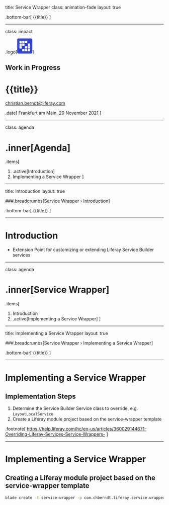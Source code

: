 title: Service Wrapper 
class: animation-fade
layout: true

.bottom-bar[
  {{title}}
]

---

class: impact

.logo[<img src="images/liferay-waffle.svg">]

## Work in Progress

# {{title}}

christian.berndt@liferay.com

.date[
  Frankfurt am Main, 20 November 2021
]

---

class: agenda

# .inner[Agenda]

.items[
1. .active[Introduction]
1. Implementing a Service Wrapper 
]

---

title: Introduction 
layout: true

###.breadcrumbs[Service Wrapper › Introduction]

.bottom-bar[
  {{title}}
]

---

# Introduction 

* Extension Point for customizing or extending Liferay Service Builder services 

---

class: agenda

# .inner[Service Wrapper]

.items[
1. Introduction
1. .active[Implementing a Service Wrapper]
]

---

title: Implementing a Service Wrapper 
layout: true

###.breadcrumbs[Service Wrapper › Implementing a Service Wrapper]

.bottom-bar[
  {{title}}
]

---

# Implementing a Service Wrapper

## Implementation Steps

1. Determine the Service Builder Service class to override, e.g. `LayoutLocalService`
1. Create a Liferay module project based on the service-wrapper template



.footnote[
  https://help.liferay.com/hc/en-us/articles/360029144671-Overriding-Liferay-Services-Service-Wrappers-
]

---

# Implementing a Service Wrapper

## Creating a Liferay module project based on the service-wrapper template

```bash
blade create -t service-wrapper -p com.chberndt.liferay.service.wrapper -c LayoutServiceOverride -s LayoutLocalServcie my-service-wrapper
```



